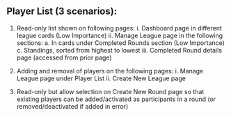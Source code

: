 ## Player List (3 scenarios):
1. Read-only list shown on following pages:
    i. Dashboard page in different league cards (Low Importance)
    ii. Manage League page in the following sections:
        a. In cards under Completed Rounds section (Low Importance)
        c. Standings, sorted from highest to lowest
    iii. Completed Round details page (accessed from prior page)

2. Adding and removal of players on the following pages:
    i. Manage League page under Player List
    ii. Create New League page

3. Read-only but allow selection on Create New Round page so that existing players can be added/activated as participants in a round (or removed/deactivated if added in error)




